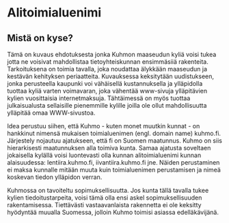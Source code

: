 # Alitoimialuenimi

## Mistä on kyse?

Tämä on kuvaus ehdotuksesta jonka Kuhmon maaseudun kyliä voisi tukea jotta ne voisivat mahdollistaa tietoyhteiskunnan ensimmäsiiä rakenteita. Tarkoituksena on toimia tavalla, joka noudattaa älykkään maaseudun ja kestävän kehityksen periaatteita. Kuvauksessa keksitytään uudistukseen, jonka perusteella kaupunki voi vähäisellä kustannuksella ja ylläpidolla tuottaa kyliä varten voimavaran, joka vähentää www-sivuja ylläpitävien kylien vuosittaisia internetmaksuja. Tähtäimessä on myös tuottaa julkaisualusta sellaisille pienemmille kylille joilla ole ollut mahdollisuutta ylläpitää omaa WWW-sivustoa. 

Idea perustuu siihen, että Kuhmo - kuten monet muutkin kunnat - on hankkinut nimensä mukaisen toimialuenimen (engl. domain name) kuhmo.fi. Järjestely nojautuu ajatukseen, että fi on Suomen maatunnus. Kuhmo on siis hierarkisesti maatunnuksen alla toimiva kunta. Samaa ajatusta soveltaen jokaisella kylällä voisi luontevasti olla kunnan alitoimialuenimi kunnan alaisuudessa: lentiira.kuhmo.fi, iivantiira.kuhmo.fi jne. Näiden perustaminen ei maksa kunnalle mitään muuta kuin toimialuenimen perustamisen ja nimeä koskevan tiedon ylläpidon verran. 

Kuhmossa on tavoiteltu sopimuksellisuutta. Jos kunta tällä tavalla tukee kylien tiedoitustarpeita, voisi tämä olla ensi askel sopimuksellisuuden rakentamisessa. Tiettävästi vastaavanlaista rakennetta ei ole keksitty hyödyntää muualla Suomessa, jolloin Kuhmo toimisi asiassa edelläkävijänä.
